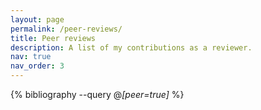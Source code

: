 ```yaml
---
layout: page
permalink: /peer-reviews/
title: Peer reviews
description: A list of my contributions as a reviewer.
nav: true
nav_order: 3
---
```


<!-- _pages/publications.md -->
<div class="publications">

{% bibliography --query @*[peer=true]* %}

</div>
